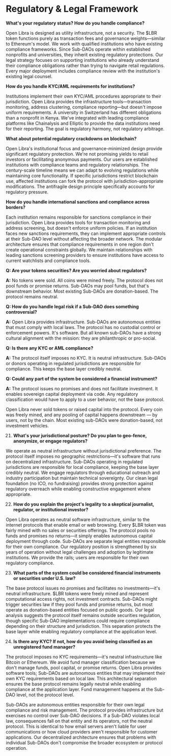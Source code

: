 # Regulatory & Legal Framework

**What's your regulatory status? How do you handle compliance?**

Open Libra is designed as utility infrastructure, not a security. The $LBR token functions purely as transaction fees and governance weights—similar to Ethereum's model. We work with qualified institutions who have existing compliance frameworks. Since Sub-DAOs operate within established nonprofits and universities, they inherit existing regulatory protections. Our legal strategy focuses on supporting institutions who already understand their compliance obligations rather than trying to navigate retail regulations. Every major deployment includes compliance review with the institution's existing legal counsel.

**How do you handle KYC/AML requirements for institutions?**

Institutions implement their own KYC/AML procedures appropriate to their jurisdiction. Open Libra provides the infrastructure tools—transaction monitoring, address clustering, compliance reporting—but doesn't impose uniform requirements. A university in Switzerland has different obligations than a nonprofit in Kenya. We've integrated with leading compliance platforms like Chainalysis and Elliptic to provide the data institutions need for their reporting. The goal is regulatory harmony, not regulatory arbitrage.

**What about potential regulatory crackdowns on blockchain?**

Open Libra's institutional focus and governance-minimized design provide significant regulatory protection. We're not promising yields to retail investors or facilitating anonymous payments. Our users are established institutions with compliance teams and regulatory relationships. The century-scale timeline means we can adapt to evolving regulations while maintaining core functionality. If specific jurisdictions restrict blockchain use, affected institutions can fork the protocol with jurisdiction-appropriate modifications. The antifragile design principle specifically accounts for regulatory pressure.

**How do you handle international sanctions and compliance across borders?**

Each institution remains responsible for sanctions compliance in their jurisdiction. Open Libra provides tools for transaction monitoring and address screening, but doesn't enforce uniform policies. If an institution faces new sanctions requirements, they can implement appropriate controls at their Sub-DAO level without affecting the broader network. The modular architecture ensures that compliance requirements in one region don't create operational constraints globally. We maintain relationships with leading sanctions screening providers to ensure institutions have access to current watchlists and compliance tools.



**Q: Are your tokens securities? Are you worried about regulators?**

**A:** No tokens were sold. All coins were mined freely. The protocol does not pool funds or promise returns. Sub-DAOs may pool funds, but that's downstream behavior. Most existing Sub-DAOs are donation-based. The protocol remains neutral.

**Q: How do you handle legal risk if a Sub-DAO does something controversial?**

**A:** Open Libra provides infrastructure. Sub-DAOs are autonomous entities that must comply with local laws. The protocol has no custodial control or enforcement powers. It's software. But all known sub-DAOs have a strong cultural alignment with the mission: they are philanthropic or pro-social.

**Q: Is there any KYC or AML compliance?**

**A:** The protocol itself imposes no KYC. It is neutral infrastructure. Sub-DAOs or donors operating in regulated jurisdictions are responsible for compliance. This keeps the base layer credibly neutral.

**Q: Could any part of the system be considered a financial instrument?**

**A:** The protocol issues no promises and does not facilitate investment. It enables sovereign capital deployment via code. Any regulatory classification would have to apply to a user behavior, not the base protocol.


Open Libra never sold tokens or raised capital into the protocol. Every coin was freely mined, and any pooling of capital happens downstream — by users, not by the chain. Most existing sub-DAOs were donation-based, not investment vehicles.

21. **What's your jurisdictional posture? Do you plan to geo-fence, anonymize, or engage regulators?**

We operate as neutral infrastructure without jurisdictional preference. The protocol itself imposes no geographic restrictions—it's software that runs on decentralized infrastructure. Sub-DAOs operating in regulated jurisdictions are responsible for local compliance, keeping the base layer credibly neutral. We engage regulators through educational outreach and industry participation but maintain technical sovereignty. Our clean legal foundation (no ICO, no fundraising) provides strong protection against regulatory overreach while enabling constructive engagement where appropriate.

22. **How do you explain the project's legality to a skeptical journalist, regulator, or institutional investor?**

Open Libra operates as neutral software infrastructure, similar to the internet protocols that enable email or web browsing. Every $LBR token was fairly mined with no sales or securities offerings. The protocol pools no funds and promises no returns—it simply enables autonomous capital deployment through code. Sub-DAOs are separate legal entities responsible for their own compliance. Our regulatory position is strengthened by six years of operation without legal challenges and adoption by legitimate institutions. We provide the rails; users are responsible for their own regulatory compliance.

23. **What parts of the system could be considered financial instruments or securities under U.S. law?**

The base protocol issues no promises and facilitates no investments—it's neutral infrastructure. $LBR tokens were freely mined and represent computational access rights, not investment contracts. Sub-DAOs might trigger securities law if they pool funds and promise returns, but most operate as donation-based entities focused on public goods. Our legal analysis suggests the protocol itself remains outside securities regulation, though specific Sub-DAO implementations could require compliance depending on their structure and jurisdiction. This separation protects the base layer while enabling regulatory compliance at the application level.

24. **Is there any KYC? If not, how do you avoid being classified as an unregistered fund manager?**

The protocol imposes no KYC requirements—it's neutral infrastructure like Bitcoin or Ethereum. We avoid fund manager classification because we don't manage funds, pool capital, or promise returns. Open Libra provides software tools; Sub-DAOs are autonomous entities that may implement their own KYC requirements based on local law. This architectural separation ensures the base protocol remains legally neutral while enabling compliance at the application layer. Fund management happens at the Sub-DAO level, not the protocol level.

Sub-DAOs are autonomous entities responsible for their own legal compliance and risk management. The protocol provides infrastructure but exercises no control over Sub-DAO decisions. If a Sub-DAO violates local law, consequences fall on that entity and its operators, not the neutral protocol. This is identical to how email servers aren't liable for user communications or how cloud providers aren't responsible for customer applications. Our decentralized architecture ensures that problems with individual Sub-DAOs don't compromise the broader ecosystem or protocol operation.
